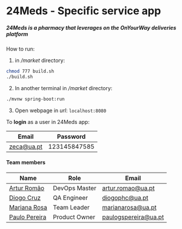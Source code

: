 # 24Meds - Specific service app

##### 24Meds is a pharmacy that leverages on the OnYourWay deliveries platform

How to run:

1. in */market* directory:

```bash
chmod 777 build.sh
./build.sh
```

2. In another terminal in */market* directory:

```bash
./mvnw spring-boot:run
```

3. Open webpage in *url*: ``localhost:8080``

   

To **login** as a user in 24Meds app:

| Email      | Password     |
| ---------- | ------------ |
| zeca@ua.pt | 123145847585 |



#### Team members

| Name                                             | Role          | Email                |
| ------------------------------------------------ | ------------- | -------------------- |
| [Artur Romão](https://github.com/artur-romao)    | DevOps Master | artur.romao@ua.pt    |
| [Diogo Cruz](https://github.com/DXOGO)           | QA Engineer   | diogophc@ua.pt       |
| [Mariana Rosa](https://github.com/marianarosa01) | Team Leader   | marianarosa@ua.pt    |
| [Paulo Pereira](https://github.com/PauloGSP)     | Product Owner | paulogspereira@ua.pt |

